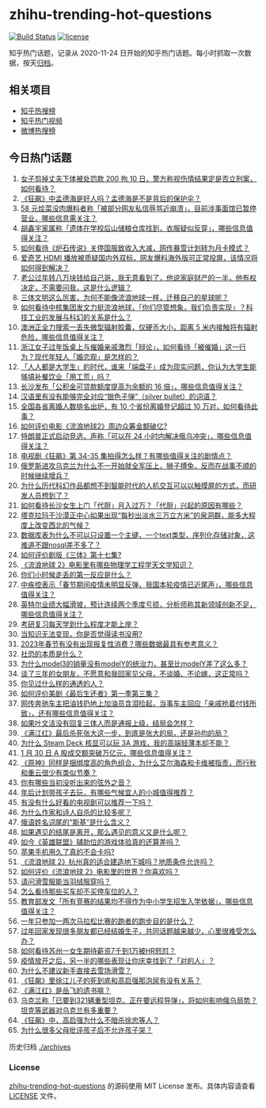 # zhihu-trending-hot-questions

[![Build Status](https://github.com/justjavac/zhihu-trending-hot-questions/workflows/ci/badge.svg?branch=master)](https://github.com/justjavac/zhihu-trending-hot-questions/actions)
[![license](https://img.shields.io/github/license/justjavac/zhihu-trending-hot-questions)](https://github.com/justjavac/zhihu-trending-hot-questions/blob/master/LICENSE)

知乎热门话题，记录从 2020-11-24
日开始的知乎热门话题。每小时抓取一次数据，按天[归档](./archives)。

## 相关项目

- [知乎热搜榜](https://github.com/justjavac/zhihu-trending-top-search)
- [知乎热门视频](https://github.com/justjavac/zhihu-trending-hot-video)
- [微博热搜榜](https://github.com/justjavac/weibo-trending-hot-search)

## 今日热门话题

<!-- BEGIN -->
<!-- 最后更新时间 Tue Jan 31 2023 04:17:14 GMT+0800 (China Standard Time) -->

1. [女子剪掉丈夫下体被处罚款 200 拘 10 日，警方称视伤情结果定是否立刑案，如何看待？](https://www.zhihu.com/question/581219042)
1. [《狂飙》中孟德海是好人吗？孟德海是不是背后的保护伞？](https://www.zhihu.com/question/580523137)
1. [58 元烩菜没肉爆料者称「被部分网友私信辱骂近崩溃」，目前涉事面馆已暂停营业，哪些信息需关注？](https://www.zhihu.com/question/580905646)
1. [胡鑫宇家属称「遗体在学校后山储粮仓库找到，衣服疑似反穿」，哪些信息值得关注？](https://www.zhihu.com/question/581270614)
1. [如何看待《炉石传说》关停国服致收入大减，网传暴雪计划转为月卡模式？](https://www.zhihu.com/question/580906533)
1. [爱奇艺 HDMI 播放被质疑国内外双标，网友爆料海外版可正常投屏，该情况将如何得到解决？](https://www.zhihu.com/question/580648250)
1. [老公过年转八万块钱给自己哥，我无意看到了，他说家庭财产的一半，他有权决定，不需要问我，这是什么逻辑？](https://www.zhihu.com/question/580525455)
1. [三体文明这么厉害，为何不能像流浪地球一样，迁移自己的星球呢？](https://www.zhihu.com/question/579651877)
1. [如何看待中核集团发文力挺流浪地球，「你们尽管想象，我们负责实现」？科技工业的发展与科幻的关系是什么？](https://www.zhihu.com/question/581359988)
1. [澳洲正全力搜索一丢失微型辐射胶囊，仅硬币大小，距离 5 米内接触将有辐射危险，哪些信息值得关注？](https://www.zhihu.com/question/581315092)
1. [浙江女子过年饭桌上与催婚亲戚激烈「辩论」，如何看待「被催婚」这一行为？现代年轻人「婚恋观」是怎样的？](https://www.zhihu.com/question/581153032)
1. [「人人都是大学生」的时代，谁来「端盘子」成为现实问题，你认为大学生能够填补餐饮业「用工荒」吗？](https://www.zhihu.com/question/581239078)
1. [长沙发布「公积金可贷款额度提高为余额的 16 倍」，哪些信息值得关注？](https://www.zhihu.com/question/581331605)
1. [汉语里有没有能够完全对应“银色子弹”（silver bullet）的词语？](https://www.zhihu.com/question/580791337)
1. [全国各省离婚人数排名出炉，有 10 个省份离婚登记超过 10 万对，如何看待此事？](https://www.zhihu.com/question/581319662)
1. [如何评价电影《流浪地球2》周边众筹金额破亿?](https://www.zhihu.com/question/581296221)
1. [特朗普正式启动竞选，声称「可以在 24 小时内解决俄乌冲突」，哪些信息值得关注？](https://www.zhihu.com/question/581167431)
1. [电视剧《狂飙》第 34-35 集拍得怎么样？有哪些值得关注的剧情点？](https://www.zhihu.com/question/580866945)
1. [俄罗斯进攻乌克兰为什么不一开始就全军压上，狮子搏兔，反而在战事不顺的时候继续增兵？](https://www.zhihu.com/question/518983086)
1. [为什么历代科幻作品都想不到智能时代的人机交互可以以触摸屏的方式，而研发人员想到了？](https://www.zhihu.com/question/581032970)
1. [如何看待长沙女生上门「代厨」月入过万？「代厨」兴起的原因有哪些？](https://www.zhihu.com/question/581329204)
1. [塔克拉玛干沙漠正中心如果出现“每秒出淡水三万立方米”的泉洞群，能多大程度上改变西北的气候？](https://www.zhihu.com/question/580954684)
1. [数据库表为什么不可以只设置一个主键，一个text类型，序列化存储对象，这难道不跟nosql差不多了？](https://www.zhihu.com/question/547871453)
1. [如何评价剧版《三体》第十七集?](https://www.zhihu.com/question/579794959)
1. [《流浪地球 2》电影里有哪些物理学工程学天文学知识？](https://www.zhihu.com/question/580837540)
1. [你们小时候走丢的第一反应是什么？](https://www.zhihu.com/question/578339979)
1. [中疾控表示「春节期间疫情未明显反弹，我国本轮疫情已近尾声」，哪些信息值得关注？](https://www.zhihu.com/question/581230092)
1. [英特尔业绩大幅滑坡，预计连续两个季度亏损，分析师称其新领域创新不足，哪些信息值得关注？](https://www.zhihu.com/question/581049684)
1. [考研复习每天学到什么程度才能上岸？](https://www.zhihu.com/question/483456087)
1. [当知识无法变现，你是否觉得读书没用?](https://www.zhihu.com/question/570888161)
1. [2023年春节有没有出现报复性消费？哪些数据最具有参考意义？](https://www.zhihu.com/question/581227260)
1. [社恐的本质是什么？](https://www.zhihu.com/question/359104641)
1. [为什么model3的销量没有modelY的统治力，甚至比modelY差了这么多？](https://www.zhihu.com/question/580784889)
1. [谈了三年的女朋友，不愿意和我回家见父母，不谈婚、不论嫁，这正常吗？](https://www.zhihu.com/question/576853681)
1. [你见过什么样的通透的人？](https://www.zhihu.com/question/321888782)
1. [如何评价美剧《最后生还者》第一季第三集？](https://www.zhihu.com/question/581236970)
1. [网传奔驰车主把油钱扔地上加油员含泪捡起，当事车主回应「亲戚抢着付钱所致」，还有哪些信息值得关注？](https://www.zhihu.com/question/581140995)
1. [如果叶文洁没有回复三体人而是通报上级，结局会怎样？](https://www.zhihu.com/question/574682027)
1. [《满江红》最后杀死张大这一步，到底是张大的局，还是孙均的局？](https://www.zhihu.com/question/580798963)
1. [为什么 Steam Deck 核显可以玩 3A 游戏，我的高端轻薄本却不能？](https://www.zhihu.com/question/579631953)
1. [1 月 30 日 A 股成交额突破万亿元，哪些信息值得关注？](https://www.zhihu.com/question/581314524)
1. [《原神》同样是捆绑度高的角色组合，为什么艾尔海森和卡维被指责，而行秋和重云很少有类似节奏？](https://www.zhihu.com/question/580842246)
1. [你有哪些当初没听出来的弦外之音？](https://www.zhihu.com/question/62862636)
1. [年后计划带孩子去玩，有哪些气候宜人的小城值得推荐？](https://www.zhihu.com/question/581317770)
1. [有没有什么好看的电视剧可以推荐一下吗？](https://www.zhihu.com/question/580642523)
1. [为什么作家和诗人自杀的比较多呢？](https://www.zhihu.com/question/19913364)
1. [俄语姓名词尾的“斯基”是什么含义？](https://www.zhihu.com/question/580848201)
1. [如果遇见的结尾是离开，那么遇见的意义又是什么呢？](https://www.zhihu.com/question/578314316)
1. [如今《英雄联盟》辅助位的游戏体验真的还算差吗？](https://www.zhihu.com/question/580952599)
1. [苹果手机用久了真的不会卡吗?](https://www.zhihu.com/question/518641692)
1. [《流浪地球 2》杭州真的适合建造地下城吗？地质条件允许吗？](https://www.zhihu.com/question/580324231)
1. [如何评价《流浪地球 2》电影里的世界？你喜欢吗？](https://www.zhihu.com/question/580790719)
1. [请问滑雪服能当羽绒服穿吗？](https://www.zhihu.com/question/351644405)
1. [怎么看待那些买车却不买停车位的人？](https://www.zhihu.com/question/555902060)
1. [教育部发文「所有竞赛的结果均不得作为中小学生招生入学依据」，哪些信息值得关注？](https://www.zhihu.com/question/581211953)
1. [一年只参加一两次马拉松比赛的跑者的跑步目的是什么？](https://www.zhihu.com/question/577862889)
1. [过年回家发现很多朋友都已经结婚生子，共同话题越来越少，心里很难受怎么办？](https://www.zhihu.com/question/579220461)
1. [如何看待苏州一女生期待薪资7千到1万被HR怒怼？](https://www.zhihu.com/question/581168285)
1. [疫情放开之后，另一半的哪些表现让你庆幸找到了「对的人」？](https://www.zhihu.com/question/579214751)
1. [为什么不建议新手直接去雪场滑雪？](https://www.zhihu.com/question/579091109)
1. [《狂飙》里徐江儿子的死到底和高启强那泡尿有没有关系？](https://www.zhihu.com/question/579567418)
1. [《满江红》是岳飞的遗书嘛？](https://www.zhihu.com/question/580367275)
1. [乌克兰称「已要到321辆重型坦克、正在要远程导弹」，将如何影响俄乌局势？坦克等武器对乌克兰有多重要？](https://www.zhihu.com/question/581127682)
1. [《狂飙》中，高启强为什么不暗杀徐忠等人？](https://www.zhihu.com/question/580836775)
1. [为什么很多父母批评孩子后不允许孩子哭？](https://www.zhihu.com/question/503746220)

<!-- END -->

历史归档 [./archives](./archives)

### License

[zhihu-trending-hot-questions](https://github.com/justjavac/zhihu-trending-hot-questions)
的源码使用 MIT License 发布。具体内容请查看 [LICENSE](./LICENSE) 文件。
